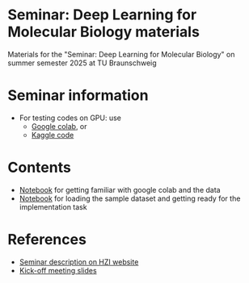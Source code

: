 # Seminar: Deep Learning for Molecular Biology materials
Materials for the "Seminar: Deep Learning for Molecular Biology" on summer semester 2025 at TU Braunschweig 

# Seminar information
* For testing codes on GPU: use 
  * [Google colab](https://colab.research.google.com/), or
  * [Kaggle code](https://www.kaggle.com/code)



# Contents
* [Notebook](src/intro_colab.ipynb)  for getting familiar with google colab and the data
* [Notebook](src/load_data.ipynb) for loading the sample dataset and getting ready for the implementation task

# References
* [Seminar description on HZI website](https://www.helmholtz-hzi.de/en/research/research-groups/details/computational-biology-for-infection-research/#workshops)
* [Kick-off meeting slides](DLS_TUBS_2025_summer_kick_off_meeting.pdf)
